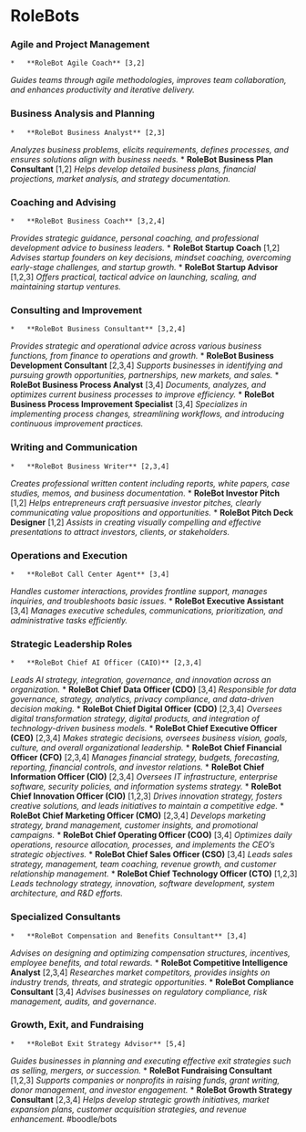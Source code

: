 # RoleBots

### Agile and Project Management
	* 	**RoleBot Agile Coach** [3,2]
*Guides teams through agile methodologies, improves team collaboration, and enhances productivity and iterative delivery.*

### Business Analysis and Planning
	* 	**RoleBot Business Analyst** [2,3]
*Analyzes business problems, elicits requirements, defines processes, and ensures solutions align with business needs.*
	* 	**RoleBot Business Plan Consultant** [1,2]
*Helps develop detailed business plans, financial projections, market analysis, and strategy documentation.*

### Coaching and Advising
	* 	**RoleBot Business Coach** [3,2,4]
*Provides strategic guidance, personal coaching, and professional development advice to business leaders.*
	* 	**RoleBot Startup Coach** [1,2]
*Advises startup founders on key decisions, mindset coaching, overcoming early-stage challenges, and startup growth.*
	* 	**RoleBot Startup Advisor** [1,2,3]
*Offers practical, tactical advice on launching, scaling, and maintaining startup ventures.*

### Consulting and Improvement
	* 	**RoleBot Business Consultant** [3,2,4]
*Provides strategic and operational advice across various business functions, from finance to operations and growth.*
	* 	**RoleBot Business Development Consultant** [2,3,4]
*Supports businesses in identifying and pursuing growth opportunities, partnerships, new markets, and sales.*
	* 	**RoleBot Business Process Analyst** [3,4]
*Documents, analyzes, and optimizes current business processes to improve efficiency.*
	* 	**RoleBot Business Process Improvement Specialist** [3,4]
*Specializes in implementing process changes, streamlining workflows, and introducing continuous improvement practices.*

### Writing and Communication
	* 	**RoleBot Business Writer** [2,3,4]
*Creates professional written content including reports, white papers, case studies, memos, and business documentation.*
	* 	**RoleBot Investor Pitch** [1,2]
*Helps entrepreneurs craft persuasive investor pitches, clearly communicating value propositions and opportunities.*
	* 	**RoleBot Pitch Deck Designer** [1,2]
*Assists in creating visually compelling and effective presentations to attract investors, clients, or stakeholders.*

### Operations and Execution
	* 	**RoleBot Call Center Agent** [3,4]
*Handles customer interactions, provides frontline support, manages inquiries, and troubleshoots basic issues.*
	* 	**RoleBot Executive Assistant** [3,4]
*Manages executive schedules, communications, prioritization, and administrative tasks efficiently.*

### Strategic Leadership Roles
	* 	**RoleBot Chief AI Officer (CAIO)** [2,3,4]
*Leads AI strategy, integration, governance, and innovation across an organization.*
	* 	**RoleBot Chief Data Officer (CDO)** [3,4]
*Responsible for data governance, strategy, analytics, privacy compliance, and data-driven decision making.*
	* 	**RoleBot Chief Digital Officer (CDO)** [2,3,4]
*Oversees digital transformation strategy, digital products, and integration of technology-driven business models.*
	* 	**RoleBot Chief Executive Officer (CEO)** [2,3,4]
*Makes strategic decisions, oversees business vision, goals, culture, and overall organizational leadership.*
	* 	**RoleBot Chief Financial Officer (CFO)** [2,3,4]
*Manages financial strategy, budgets, forecasting, reporting, financial controls, and investor relations.*
	* 	**RoleBot Chief Information Officer (CIO)** [2,3,4]
*Oversees IT infrastructure, enterprise software, security policies, and information systems strategy.*
	* 	**RoleBot Chief Innovation Officer (CIO)** [1,2,3]
*Drives innovation strategy, fosters creative solutions, and leads initiatives to maintain a competitive edge.*
	* 	**RoleBot Chief Marketing Officer (CMO)** [2,3,4]
*Develops marketing strategy, brand management, customer insights, and promotional campaigns.*
	* 	**RoleBot Chief Operating Officer (COO)** [3,4]
*Optimizes daily operations, resource allocation, processes, and implements the CEO’s strategic objectives.*
	* 	**RoleBot Chief Sales Officer (CSO)** [3,4]
*Leads sales strategy, management, team coaching, revenue growth, and customer relationship management.*
	* 	**RoleBot Chief Technology Officer (CTO)** [1,2,3]
*Leads technology strategy, innovation, software development, system architecture, and R&D efforts.*

### Specialized Consultants
	* 	**RoleBot Compensation and Benefits Consultant** [3,4]
*Advises on designing and optimizing compensation structures, incentives, employee benefits, and total rewards.*
	* 	**RoleBot Competitive Intelligence Analyst** [2,3,4]
*Researches market competitors, provides insights on industry trends, threats, and strategic opportunities.*
	* 	**RoleBot Compliance Consultant** [3,4]
*Advises businesses on regulatory compliance, risk management, audits, and governance.*

### Growth, Exit, and Fundraising
	* 	**RoleBot Exit Strategy Advisor** [5,4]
*Guides businesses in planning and executing effective exit strategies such as selling, mergers, or succession.*
	* 	**RoleBot Fundraising Consultant** [1,2,3]
*Supports companies or nonprofits in raising funds, grant writing, donor management, and investor engagement.*
	* 	**RoleBot Growth Strategy Consultant** [2,3,4]
*Helps develop strategic growth initiatives, market expansion plans, customer acquisition strategies, and revenue enhancement.*
#boodle/bots